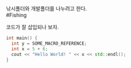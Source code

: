 낚시폴더와 개발폴더를 나누려고 한다.  
#Fishing  

코드가 잘 삽입되나 보자.  
```cpp
int main() {
  int y = SOME_MACRO_REFERENCE;
  int x = 5 + 6;
  cout << "Hello World! " << x << std::endl();
}
```
